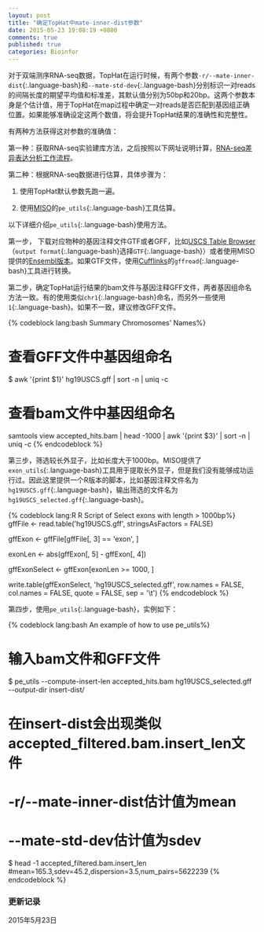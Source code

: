 ```yaml
---
layout: post
title: "确定TopHat中mate-inner-dist参数"
date: 2015-05-23 19:08:19 +0800
comments: true
published: true
categories: Bioinfor
---
```


对于双端测序RNA-seq数据，TopHat在运行时候，有两个参数`-r/--mate-inner-dist`{:.language-bash}和`--mate-std-dev`{:.language-bash}分别标识一对reads的间隔长度的期望平均值和标准差，其默认值分别为50bp和20bp。这两个参数本身是个估计值，用于TopHat在map过程中确定一对reads是否匹配到基因组正确位置。如果能够准确设定这两个数值，将会提升TopHat结果的准确性和完整性。

有两种方法获得这对参数的准确值：

第一种：获取RNA-seq实验建库方法，之后按照以下网址说明计算，[RNA-seq差异表达分析工作流程](http://blog.qiuworld.com:8080/archives/3007)。

<!--more-->

第二种：根据RNA-seq数据进行估算，具体步骤为：


1. 使用TopHat默认参数先跑一遍。

2. 使用[MISO](http://miso.readthedocs.org/en/fastmiso/#computing-the-insert-length-distribution-and-its-statistics)的`pe_utils`{:.language-bash}工具估算。


以下详细介绍`pe_utils`{:.language-bash}使用方法。


第一步， 下载对应物种的基因注释文件GTF或者GFF，比如[USCS Table Browser](http://genome.ucsc.edu/cgi-bin/hgTables?command=start)（`output format`{:.language-bash}选择`GTF`{:.language-bash}）或者使用MISO提供的[Ensembl版本](http://miso.readthedocs.org/en/fastmiso/#human-mouse-gene-models-for-isoform-centric-analyses)。如果GTF文件，使用[Cufflinks](https://cole-trapnell-lab.github.io/cufflinks/file_formats/)的`gffread`{:.language-bash}工具进行转换。

第二步，确定TopHat运行结果的bam文件与基因注释GFF文件，两者基因组命名方法一致。有的使用类似`chr1`{:.language-bash}命名，而另外一些使用`1`{:.language-bash}。如果不一致，建议修改GFF文件。

{% codeblock lang:bash Summary Chromosomes' Names%}
# 查看GFF文件中基因组命名
$ awk '{print $1}' hg19USCS.gff | sort -n | uniq -c

# 查看bam文件中基因组命名
samtools view accepted_hits.bam | head -1000 | awk '{print $3}' | sort -n | uniq -c
{% endcodeblock %}

第三步，筛选较长外显子，比如长度大于1000bp。MISO提供了`exon_utils`{:.language-bash}工具用于提取长外显子，但是我们没有能够成功运行过。因此这里提供一个R版本的脚本，比如基因注释文件名为`hg19USCS.gff`{:.language-bash}，输出筛选的文件名为`hg19USCS_selected.gff`{:.language-bash}。

{% codeblock lang:R R Script of Select exons with length > 1000bp%}
gffFile <- read.table('hg19USCS.gff', stringsAsFactors = FALSE)

gffExon <- gffFile[gffFile[, 3] == 'exon', ]

exonLen <- abs(gffExon[, 5] - gffExon[, 4])

gffExonSelect <- gffExon[exonLen >= 1000, ]

write.table(gffExonSelect, 'hg19USCS_selected.gff', 
            row.names = FALSE, col.names = FALSE,
            quote = FALSE, sep = '\t')
{% endcodeblock %}


第四步，使用`pe_utils`{:.language-bash}，实例如下：

{% codeblock lang:bash An example of how to use pe_utils%}
# 输入bam文件和GFF文件
$ pe_utils --compute-insert-len accepted_hits.bam hg19USCS_selected.gff --output-dir insert-dist/

# 在insert-dist会出现类似accepted_filtered.bam.insert_len文件
# -r/--mate-inner-dist估计值为mean
# --mate-std-dev估计值为sdev
$ head -1 accepted_filtered.bam.insert_len
#mean=165.3,sdev=45.2,dispersion=3.5,num_pairs=5622239
{% endcodeblock %}


### 更新记录 ###

2015年5月23日
